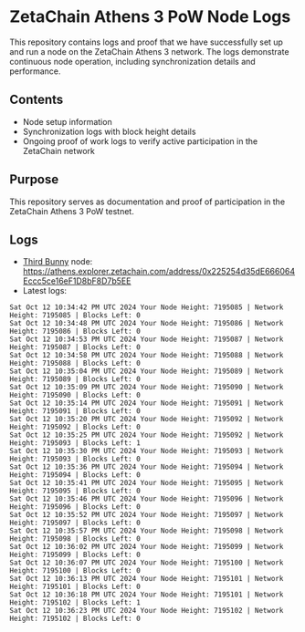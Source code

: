 # ZetaChain Athens 3 PoW Node Logs
This repository contains logs and proof that we have successfully set up and run a node on the ZetaChain Athens 3 network. The logs demonstrate continuous node operation, including synchronization details and performance.

## Contents
- Node setup information
- Synchronization logs with block height details
- Ongoing proof of work logs to verify active participation in the ZetaChain network

## Purpose
This repository serves as documentation and proof of participation in the ZetaChain Athens 3 PoW testnet.

## Logs

- [Third Bunny](https://thirdbunny.xyz/) node: https://athens.explorer.zetachain.com/address/0x225254d35dE666064Eccc5ce16eF1D8bF8D7b5EE
- Latest logs:
```
Sat Oct 12 10:34:42 PM UTC 2024 Your Node Height: 7195085 | Network Height: 7195085 | Blocks Left: 0
Sat Oct 12 10:34:48 PM UTC 2024 Your Node Height: 7195086 | Network Height: 7195086 | Blocks Left: 0
Sat Oct 12 10:34:53 PM UTC 2024 Your Node Height: 7195087 | Network Height: 7195087 | Blocks Left: 0
Sat Oct 12 10:34:58 PM UTC 2024 Your Node Height: 7195088 | Network Height: 7195088 | Blocks Left: 0
Sat Oct 12 10:35:04 PM UTC 2024 Your Node Height: 7195089 | Network Height: 7195089 | Blocks Left: 0
Sat Oct 12 10:35:09 PM UTC 2024 Your Node Height: 7195090 | Network Height: 7195090 | Blocks Left: 0
Sat Oct 12 10:35:14 PM UTC 2024 Your Node Height: 7195091 | Network Height: 7195091 | Blocks Left: 0
Sat Oct 12 10:35:20 PM UTC 2024 Your Node Height: 7195092 | Network Height: 7195092 | Blocks Left: 0
Sat Oct 12 10:35:25 PM UTC 2024 Your Node Height: 7195092 | Network Height: 7195093 | Blocks Left: 1
Sat Oct 12 10:35:30 PM UTC 2024 Your Node Height: 7195093 | Network Height: 7195093 | Blocks Left: 0
Sat Oct 12 10:35:36 PM UTC 2024 Your Node Height: 7195094 | Network Height: 7195094 | Blocks Left: 0
Sat Oct 12 10:35:41 PM UTC 2024 Your Node Height: 7195095 | Network Height: 7195095 | Blocks Left: 0
Sat Oct 12 10:35:46 PM UTC 2024 Your Node Height: 7195096 | Network Height: 7195096 | Blocks Left: 0
Sat Oct 12 10:35:52 PM UTC 2024 Your Node Height: 7195097 | Network Height: 7195097 | Blocks Left: 0
Sat Oct 12 10:35:57 PM UTC 2024 Your Node Height: 7195098 | Network Height: 7195098 | Blocks Left: 0
Sat Oct 12 10:36:02 PM UTC 2024 Your Node Height: 7195099 | Network Height: 7195099 | Blocks Left: 0
Sat Oct 12 10:36:07 PM UTC 2024 Your Node Height: 7195100 | Network Height: 7195100 | Blocks Left: 0
Sat Oct 12 10:36:13 PM UTC 2024 Your Node Height: 7195101 | Network Height: 7195101 | Blocks Left: 0
Sat Oct 12 10:36:18 PM UTC 2024 Your Node Height: 7195101 | Network Height: 7195102 | Blocks Left: 1
Sat Oct 12 10:36:23 PM UTC 2024 Your Node Height: 7195102 | Network Height: 7195102 | Blocks Left: 0
```
